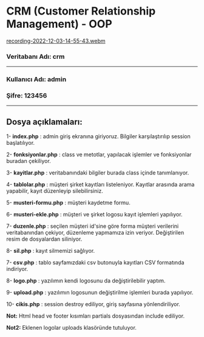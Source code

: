 # CRM (Customer Relationship Management) - OOP

[recording-2022-12-03-14-55-43.webm](https://user-images.githubusercontent.com/82964908/207144557-a43941a8-8c39-4743-9531-51cb63ffe10e.webm)



### Veritabanı Adı: crm
------------------
### Kullanıcı Adı: admin
### Şifre: 123456
------------------
## Dosya açıklamaları:

1- **index.php** : admin giriş ekranına giriyoruz. Bilgiler karşılaştırılıp session başlatılıyor.

2- **fonksiyonlar.php** : class ve metotlar, yapılacak işlemler ve fonksiyonlar buradan çekiliyor.

3- **kayitlar.php** : veritabanındaki bilgiler burada class içinde tanımlanıyor.

4- **tablolar.php** : müşteri şirket kayıtları listeleniyor. Kayıtlar arasında arama yapabilir, kayıt düzenleyip silebilirsiniz.

5- **musteri-formu.php** : müşteri kaydetme formu.

6- **musteri-ekle.php** : müşteri ve şirket logosu kayıt işlemleri yapılıyor.

7- **duzenle.php** : seçilen müşteri id'sine göre forma müşteri verilerini veritabanından çekiyor, düzenleme yapmamıza izin veriyor. Değiştirilen resim de dosyalardan siliniyor.

8- **sil.php** : kayıt silmemizi sağlıyor.

7- **csv.php** : tablo sayfamızdaki csv butonuyla kayıtları CSV formatında indiriyor.

8- **logo.php** : yazılımın kendi logosunu da değiştirilebilir yaptım.

9- **upload.php** : yazılımın logosunun değiştirilme işlemleri burada yapılıyor.

10- **cikis.php** : session destroy ediliyor, giriş sayfasına yönlendiriliyor.

**Not:** Html head ve footer kısımları partials dosyasından include ediliyor.

**Not2:** Eklenen logolar uploads klasöründe tutuluyor.


